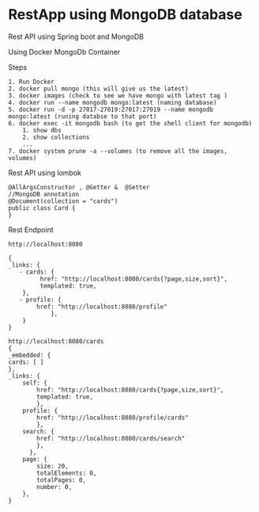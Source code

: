 # RestApp using MongoDB database
 
Rest API using Spring boot and MongoDB 

Using Docker MongoDb Container 
   
   
Steps
 
    1. Run Docker 
    2. docker pull mongo (this will give us the latest) 
    3. docker images (check to see we have mongo with latest tag )
    4. docker run --name mongodb mongo:latest (naming database)
    5. docker run -d -p 27017-27019:27017:27019 --name mongodb mongo:latest (runing databse to that port)
    6. docker exec -it mongodb bash (to get the shell client for mongodb)
        1. show dbs
        2. show collections
        ...
    7. docker system prune -a --volumes (to remove all the images, volumes)    

Rest API
    using lombok 
    
    @AllArgsConstructor , @Getter &  @Setter
    //MongoDB annotation
    @Document(collection = "cards") 
    public class Card {
    }

Rest Endpoint 
    
    http://localhost:8080
    
    {
    _links: {
       - cards: {
             href: "http://localhost:8080/cards{?page,size,sort}",
             templated: true,
        },
       - profile: {
            href: "http://localhost:8080/profile"
                },
        }
    }
    
    http://localhost:8080/cards
    {
    _embedded: {
    cards: [ ]
    },
    _links: {
        self: {
            href: "http://localhost:8080/cards{?page,size,sort}",
            templated: true,
            },
        profile: {
            href: "http://localhost:8080/profile/cards"
            },
        search: {
            href: "http://localhost:8080/cards/search"
            },
          },
        page: {
            size: 20,
            totalElements: 0,
            totalPages: 0,
            number: 0,
        },
    }

